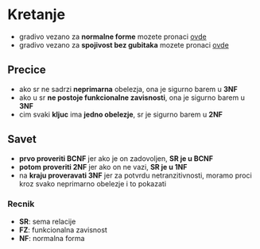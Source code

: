 # Kretanje
  - gradivo vezano za **normalne forme** mozete pronaci [ovde](https://github.com/FTN-E2-materials/BazePodataka2/blob/main/baze2%5B20-21%5D/vezbe/v3/normalne-forme.md)
  - gradivo vezano za **spojivost bez gubitaka** mozete pronaci [ovde](https://github.com/FTN-E2-materials/BazePodataka2/blob/main/baze2%5B20-21%5D/vezbe/v3/spojivost-bez-gubitaka.md)


## Precice

  - ako sr ne sadrzi **neprimarna** obelezja, ona je sigurno barem u **3NF**
  - ako u sr **ne postoje funkcionalne zavisnosti**, ona je sigurno barem u **3NF**
  - cim svaki **kljuc** ima **jedno obelezje**, sr je sigurno barem u **2NF**


## Savet
  - **prvo proveriti BCNF** jer ako je on zadovoljen, **SR je u BCNF**
  - **potom proveriti 2NF** jer ako on ne vazi, **SR je u 1NF**
  - na **kraju proveravati 3NF** jer za potvrdu netranzitivnosti, moramo proci kroz svako neprimarno obelezje i to pokazati
  
  
  
### Recnik
  
  - **SR**: sema relacije
  - **FZ**: funkcionalna zavisnost
  - **NF**: normalna forma
